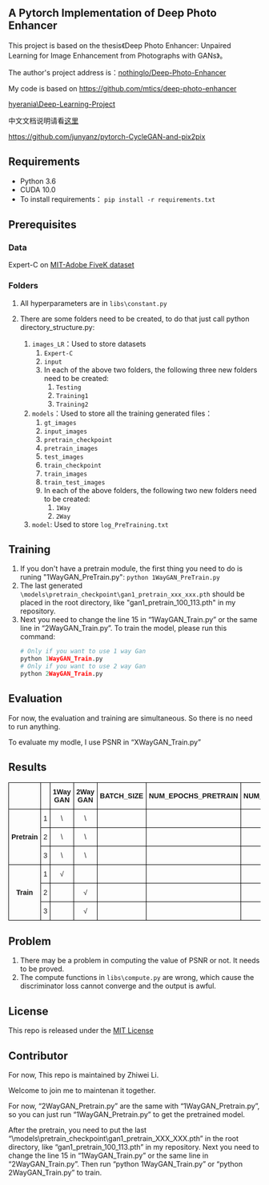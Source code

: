 ## A Pytorch Implementation of Deep Photo Enhancer

This project is based on the thesis《Deep Photo Enhancer: Unpaired Learning for Image Enhancement from Photographs with GANs》。

The author's project address is：[nothinglo/Deep-Photo-Enhancer](https://github.com/nothinglo/Deep-Photo-Enhancer)

My code is based on https://github.com/mtics/deep-photo-enhancer

[hyerania\Deep-Learning-Project](https://github.com/hyerania/Deep-Learning-Project)

中文文档说明请看[这里](https://github.com/mtics/deep-photo-enhancer/blob/master/README_zh_cn.md)

https://github.com/junyanz/pytorch-CycleGAN-and-pix2pix

## Requirements

- Python 3.6
- CUDA 10.0
- To install requirements：
  `pip install -r requirements.txt`

## Prerequisites

### Data

Expert-C on [MIT-Adobe FiveK dataset](https://data.csail.mit.edu/graphics/fivek/)

### Folders

1. All hyperparameters are in `libs\constant.py`

2. There are some folders need to be created, to do that just call python directory_structure.py:
   1. `images_LR`：Used to store datasets
      1. `Expert-C`
      2. `input`
      3. In each of the above two folders, the following three new folders need to be created:
         1. `Testing`
         2. `Training1`
         3. `Training2`
   2. `models`：Used to store all the training generated files：
      1. `gt_images`
      2. `input_images`
      3. `pretrain_checkpoint`
      4. `pretrain_images`
      5. `test_images`
      6. `train_checkpoint`
      7. `train_images`
      8. `train_test_images`
      9. In each of the above folders, the following two new folders need to be created:
         1. `1Way`
         2. `2Way`
   3. `model`: Used to store `log_PreTraining.txt`

## Training

1. If you don't have a pretrain module, the first thing you need to do is runing "1WayGAN_PreTrain.py":
   `python 1WayGAN_PreTrain.py`
2. The last generated `\models\pretrain_checkpoint\gan1_pretrain_xxx_xxx.pth` should be placed in the root directory, like "gan1_pretrain_100_113.pth" in my repository.
3. Next you need to change the line 15 in “1WayGAN_Train.py” or the same line in “2WayGAN_Train.py”.  To train the model, please run this command:
   ```python
   # Only if you want to use 1 way Gan
   python 1WayGAN_Train.py
   # Only if you want to use 2 way Gan
   python 2WayGAN_Train.py
   ```

## Evaluation

For now, the evaluation and training are simultaneous. So there is no need to run anything.

To evaluate my modle, I use PSNR in “XWayGAN_Train.py”

## Results

<style type="text/css">
.tg  {border-collapse:collapse;border-spacing:0;}
.tg td{font-family:Arial, sans-serif;font-size:14px;padding:10px 5px;border-style:solid;border-width:1px;overflow:hidden;word-break:normal;border-color:black;}
.tg th{font-family:Arial, sans-serif;font-size:14px;font-weight:normal;padding:10px 5px;border-style:solid;border-width:1px;overflow:hidden;word-break:normal;border-color:black;}
.tg .tg-18eh{font-weight:bold;border-color:#000000;text-align:center;vertical-align:middle}
.tg .tg-wp8o{border-color:#000000;text-align:center;vertical-align:top}
.tg .tg-xwyw{border-color:#000000;text-align:center;vertical-align:middle}
.tg .tg-mqa1{font-weight:bold;border-color:#000000;text-align:center;vertical-align:top}
</style>
<table class="tg">
  <tr>
    <th class="tg-xwyw"></th>
    <th class="tg-mqa1"></th>
    <th class="tg-mqa1">1Way GAN</th>
    <th class="tg-mqa1">2Way GAN</th>
    <th class="tg-18eh">BATCH_SIZE</th>
    <th class="tg-18eh">NUM_EPOCHS_PRETRAIN</th>
    <th class="tg-18eh">NUM_EPOCHS_TRAIN</th>
    <th class="tg-18eh">Discriminator Loss</th>
    <th class="tg-18eh">Generator Loss</th>
    <th class="tg-18eh">PSNR</th>
    <th class="tg-18eh">Time</th>
  </tr>
  <tr>
    <td class="tg-18eh" rowspan="3">Pretrain</td>
    <td class="tg-wp8o">1</td>
    <td class="tg-wp8o">\</td>
    <td class="tg-wp8o">\</td>
    <td class="tg-xwyw"></td>
    <td class="tg-xwyw"></td>
    <td class="tg-xwyw"></td>
    <td class="tg-xwyw">\</td>
    <td class="tg-xwyw"></td>
    <td class="tg-xwyw">\</td>
    <td class="tg-xwyw">3H55M</td>
  </tr>
  <tr>
    <td class="tg-wp8o">2</td>
    <td class="tg-wp8o">\</td>
    <td class="tg-wp8o">\</td>
    <td class="tg-xwyw"></td>
    <td class="tg-xwyw"></td>
    <td class="tg-xwyw"></td>
    <td class="tg-xwyw">\</td>
    <td class="tg-xwyw"></td>
    <td class="tg-xwyw">\</td>
    <td class="tg-xwyw">8H45M</td>
  </tr>
  <tr>
    <td class="tg-wp8o">3</td>
    <td class="tg-wp8o">\</td>
    <td class="tg-wp8o">\</td>
    <td class="tg-wp8o"></td>
    <td class="tg-wp8o"></td>
    <td class="tg-wp8o"></td>
    <td class="tg-wp8o">\</td>
    <td class="tg-wp8o"></td>
    <td class="tg-wp8o">\</td>
    <td class="tg-wp8o">9H25M</td>
  </tr>
  <tr>
    <td class="tg-18eh" rowspan="3">Train</td>
    <td class="tg-wp8o">1</td>
    <td class="tg-wp8o">√</td>
    <td class="tg-wp8o"></td>
    <td class="tg-xwyw"></td>
    <td class="tg-xwyw"></td>
    <td class="tg-xwyw"></td>
    <td class="tg-xwyw"></td>
    <td class="tg-xwyw"></td>
    <td class="tg-xwyw"></td>
    <td class="tg-xwyw">2H45M</td>
  </tr>
  <tr>
    <td class="tg-wp8o">2</td>
    <td class="tg-wp8o"></td>
    <td class="tg-wp8o">√</td>
    <td class="tg-xwyw"></td>
    <td class="tg-xwyw"></td>
    <td class="tg-xwyw"></td>
    <td class="tg-xwyw"></td>
    <td class="tg-xwyw"></td>
    <td class="tg-xwyw"></td>
    <td class="tg-xwyw">5H38M</td>
  </tr>
  <tr>
    <td class="tg-wp8o">3</td>
    <td class="tg-wp8o"></td>
    <td class="tg-wp8o">√</td>
    <td class="tg-wp8o"></td>
    <td class="tg-wp8o"></td>
    <td class="tg-wp8o"></td>
    <td class="tg-wp8o"></td>
    <td class="tg-wp8o"></td>
    <td class="tg-wp8o"></td>
    <td class="tg-wp8o">4H45M</td>
  </tr>
</table>

## Problem

1. There may be a problem in computing the value of PSNR or not. It needs to be  proved.
2. The compute functions in `libs\compute.py` are wrong, which cause the discriminator loss cannot converge and the output is awful.

## License

This repo is released under  the [MIT License](LICENSE.md)

## Contributor

For now, This repo is maintained by Zhiwei Li.

Welcome to join me to maintenan it together.


For now, “2WayGAN_Pretrain.py” are the same with “1WayGAN_Pretrain.py”, so you can just run “1WayGAN_Pretrain.py” to get the pretrained model.

 

After the pretrain, you need to put the last “\models\pretrain_checkpoint\gan1_pretrain_XXX_XXX.pth” in the root directory, like “gan1_pretrain_100_113.pth” in my repository. Next you need to change the line 15 in “1WayGAN_Train.py” or the same line in “2WayGAN_Train.py”.  Then run “python 1WayGAN_Train.py” or “python 2WayGAN_Train.py” to train.


